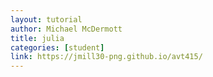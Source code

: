 ```yaml
---
layout: tutorial
author: Michael McDermott
title: julia
categories: [student]
link: https://jmill30-png.github.io/avt415/
---
```

